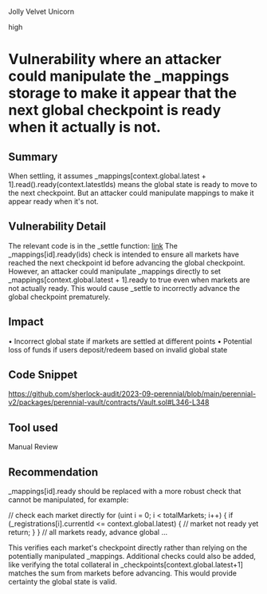 Jolly Velvet Unicorn

high

# Vulnerability where an attacker could manipulate the _mappings storage to make it appear that the next global checkpoint is ready when it actually is not.
## Summary
When settling, it assumes _mappings[context.global.latest + 1].read().ready(context.latestIds) means the global state is ready to move to the next checkpoint. But an attacker could manipulate mappings to make it appear ready when it's not. 
## Vulnerability Detail
The relevant code is in the _settle function: [link](https://github.com/sherlock-audit/2023-09-perennial/blob/main/perennial-v2/packages/perennial-vault/contracts/Vault.sol#L346-L348)
The _mappings[id].ready(ids) check is intended to ensure all markets have reached the next checkpoint id before advancing the global checkpoint.
However, an attacker could manipulate _mappings directly to set _mappings[context.global.latest + 1].ready to true even when markets are not actually ready. This would cause _settle to incorrectly advance the global checkpoint prematurely.

## Impact
• Incorrect global state if markets are settled at different points
• Potential loss of funds if users deposit/redeem based on invalid global state

## Code Snippet
https://github.com/sherlock-audit/2023-09-perennial/blob/main/perennial-v2/packages/perennial-vault/contracts/Vault.sol#L346-L348
## Tool used

Manual Review

## Recommendation
_mappings[id].ready should be replaced with a more robust check that cannot be manipulated, for example:

// check each market directly
for (uint i = 0; i < totalMarkets; i++) {
  if (_registrations[i].currentId <= context.global.latest) {
    // market not ready yet
    return; 
  }
}
// all markets ready, advance global
...

This verifies each market's checkpoint directly rather than relying on the potentially manipulated _mappings.
Additional checks could also be added, like verifying the total collateral in _checkpoints[context.global.latest+1] matches the sum from markets before advancing. This would provide certainty the global state is valid.
